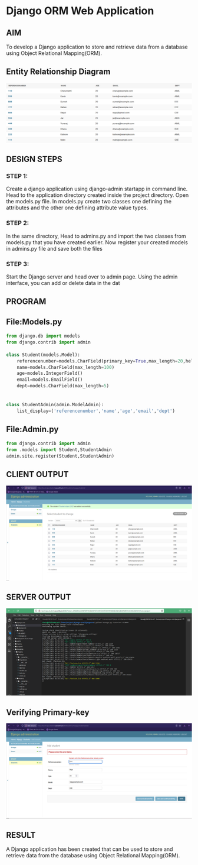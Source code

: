 # Django ORM Web Application

## AIM
To develop a Django application to store and retrieve data from a database using Object Relational Mapping(ORM).

## Entity Relationship Diagram

![output](./DJANGO2.png)

## DESIGN STEPS

### STEP 1:
Create a django application using django-admin startapp <appname> in command line.
Head to the application directory created inside the project directory. Open the models.py file.
In models.py create two classes one defining the attributes and the other one defining attribute value types.

### STEP 2:
 In the same directory, Head to admins.py and import the two classes from models.py that you have created earlier.
 Now register your created models in admins.py file and save both the files

### STEP 3:

 Start the Django server and head over to admin page.
Using the admin interface, you can add or delete data in the dat

## PROGRAM

## File:Models.py
``` python
from django.db import models
from django.contrib import admin

class Student(models.Model):
    referencenumber=models.CharField(primary_key=True,max_length=20,help_text="reference number")
    name=models.CharField(max_length=100)
    age=models.IntegerField()
    email=models.EmailField()
    dept=models.CharField(max_length=5)


class StudentAdmin(admin.ModelAdmin):
    list_display=('referencenumber','name','age','email','dept')
```
## File:Admin.py
```python
from django.contrib import admin
from .models import Student,StudentAdmin
admin.site.register(Student,StudentAdmin)
```

## CLIENT OUTPUT
![output](/DJANGO%20ORM.png)
## SERVER OUTPUT
![OUTPUT](./serput.png)
## Verifying Primary-key
![output](./DJANGO1.png)



## RESULT
A Django application has been created that can be used to store and retrieve data from the database using Object Relational Mapping(ORM).